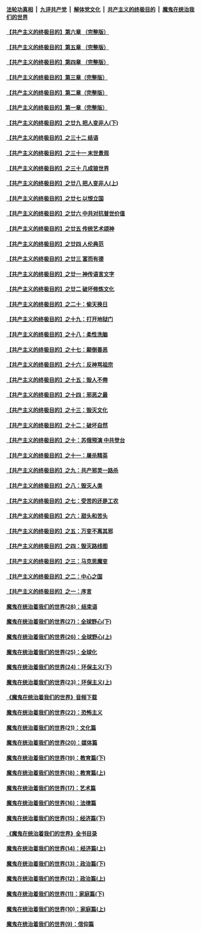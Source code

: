 ####  [法轮功真相](../../../../basic/blob/master/README.md?t=10170901) &nbsp;|&nbsp; [九评共产党](../../../../9ping.md/blob/master/README.md?t=10170901) &nbsp;|&nbsp; [解体党文化](../../../../jtdwh.md/blob/master/README.md?t=10170901)  &nbsp;|&nbsp; [共产主义的终极目的](../../../../gczydzjmd.md/blob/master/README.md?t=10170901) &nbsp;|&nbsp; [魔鬼在统治我们的世界](../../../../mgztzwmdsj.md/blob/master/README.md?t=10170901) 

#### [【共产主义的终极目的】第六章 （完整版）](../pages/nsc422/n11428913.md?t=10170901) 

#### [【共产主义的终极目的】第五章 （完整版）](../pages/nsc422/n11428912.md?t=10170901) 

#### [【共产主义的终极目的】第四章 （完整版）](../pages/nsc422/n11428907.md?t=10170901) 

#### [【共产主义的终极目的】第三章（完整版）](../pages/nsc422/n11428848.md?t=10170901) 

#### [【共产主义的终极目的】第二章（完整版）](../pages/nsc422/n11428831.md?t=10170901) 

#### [【共产主义的终极目的】第一章（完整版）](../pages/nsc422/n11417651.md?t=10170901) 

#### [【共产主义的终极目的】之廿九 把人变非人(下)](../pages/nsc422/n11344140.md?t=10170901) 

#### [【共产主义的终极目的】之三十二 结语](../pages/nsc422/n11360535.md?t=10170901) 

#### [【共产主义的终极目的】之三十一 末世景观](../pages/nsc422/n11351129.md?t=10170901) 

#### [【共产主义的终极目的】之三十 几成狼世界](../pages/nsc422/n11348280.md?t=10170901) 

#### [【共产主义的终极目的】之廿八 把人变非人(上)](../pages/nsc422/n11340492.md?t=10170901) 

#### [【共产主义的终极目的】之廿七 以恨立国](../pages/nsc422/n11336944.md?t=10170901) 

#### [【共产主义的终极目的】之廿六 中共对抗普世价值](../pages/nsc422/n11324785.md?t=10170901) 

#### [【共产主义的终极目的】之廿五 传统艺术颂神](../pages/nsc422/n11296396.md?t=10170901) 

#### [【共产主义的终极目的】之廿四 人伦典范](../pages/nsc422/n11296397.md?t=10170901) 

#### [【共产主义的终极目的】之廿三 富而有德](../pages/nsc422/n11283598.md?t=10170901) 

#### [【共产主义的终极目的】之廿一 神传语言文字](../pages/nsc422/n11263265.md?t=10170901) 

#### [【共产主义的终极目的】之廿二 破坏修炼文化](../pages/nsc422/n11245728.md?t=10170901) 

#### [【共产主义的终极目的】之二十：偷天换日](../pages/nsc422/n11238846.md?t=10170901) 

#### [【共产主义的终极目的】之十九：打开地狱门](../pages/nsc422/n11206376.md?t=10170901) 

#### [【共产主义的终极目的】之十八：柔性洗脑](../pages/nsc422/n11199994.md?t=10170901) 

#### [【共产主义的终极目的】之十七：颠倒善恶](../pages/nsc422/n11179782.md?t=10170901) 

#### [【共产主义的终极目的】之十六：反神骂祖宗](../pages/nsc422/n11166798.md?t=10170901) 

#### [【共产主义的终极目的】之十五：毁人不倦](../pages/nsc422/n11166792.md?t=10170901) 

#### [【共产主义的终极目的】之十四：邪恶之最](../pages/nsc422/n11150249.md?t=10170901) 

#### [【共产主义的终极目的】之十三：毁灭文化](../pages/nsc422/n11135227.md?t=10170901) 

#### [【共产主义的终极目的】之十二：破坏自然](../pages/nsc422/n11135214.md?t=10170901) 

#### [【共产主义的终极目的】之十：苏俄预演 中共登台](../pages/nsc422/n11118424.md?t=10170901) 

#### [【共产主义的终极目的】之十一：屠杀精英](../pages/nsc422/n11118442.md?t=10170901) 

#### [【共产主义的终极目的】之九：共产邪灵一路杀](../pages/nsc422/n11114139.md?t=10170901) 

#### [【共产主义的终极目的】之八：毁灭人类](../pages/nsc422/n11108503.md?t=10170901) 

#### [【共产主义的终极目的】之七：受苦的还是工农](../pages/nsc422/n11101809.md?t=10170901) 

#### [【共产主义的终极目的】之六：甜头和苦头](../pages/nsc422/n11096971.md?t=10170901) 

#### [【共产主义的终极目的】之五：万变不离其邪](../pages/nsc422/n11091285.md?t=10170901) 

#### [【共产主义的终极目的】之四：毁灭路线图](../pages/nsc422/n11086284.md?t=10170901) 

#### [【共产主义的终极目的】之三：马克思魔变](../pages/nsc422/n11061941.md?t=10170901) 

#### [【共产主义的终极目的】之二：中心之国](../pages/nsc422/n11047728.md?t=10170901) 

#### [【共产主义的终极目的】之一：序言](../pages/nsc422/n11086077.md?t=10170901) 

#### [魔鬼在统治着我们的世界(28)：结束语](../pages/nsc422/n10936246.md?t=10170901) 

#### [魔鬼在统治着我们的世界(27)：全球野心(下)](../pages/nsc422/n10928319.md?t=10170901) 

#### [魔鬼在统治着我们的世界(26)：全球野心(上)](../pages/nsc422/n10900318.md?t=10170901) 

#### [魔鬼在统治着我们的世界(25)：全球化](../pages/nsc422/n10788205.md?t=10170901) 

#### [魔鬼在统治着我们的世界(24)：环保主义(下)](../pages/nsc422/n10695307.md?t=10170901) 

#### [魔鬼在统治着我们的世界(23)：环保主义(上)](../pages/nsc422/n10688613.md?t=10170901) 

#### [《魔鬼在统治着我们的世界》音频下载](../pages/nsc422/n10635553.md?t=10170901) 

#### [魔鬼在统治着我们的世界(22)：恐怖主义](../pages/nsc422/n10614727.md?t=10170901) 

#### [魔鬼在统治着我们的世界(21)：文化篇](../pages/nsc422/n10597706.md?t=10170901) 

#### [魔鬼在统治着我们的世界(20)：媒体篇](../pages/nsc422/n10586579.md?t=10170901) 

#### [魔鬼在统治着我们的世界(19)：教育篇(下)](../pages/nsc422/n10564808.md?t=10170901) 

#### [魔鬼在统治着我们的世界(18)：教育篇(上)](../pages/nsc422/n10526970.md?t=10170901) 

#### [魔鬼在统治着我们的世界(17)：艺术篇](../pages/nsc422/n10499093.md?t=10170901) 

#### [魔鬼在统治着我们的世界(16)：法律篇](../pages/nsc422/n10485969.md?t=10170901) 

#### [魔鬼在统治着我们的世界(15)：经济篇(下)](../pages/nsc422/n10469975.md?t=10170901) 

#### [《魔鬼在统治着我们的世界》全书目录](../pages/nsc422/n10464261.md?t=10170901) 

#### [魔鬼在统治着我们的世界(14)：经济篇(上)](../pages/nsc422/n10457370.md?t=10170901) 

#### [魔鬼在统治着我们的世界(13)：政治篇(下)](../pages/nsc422/n10448270.md?t=10170901) 

#### [魔鬼在统治着我们的世界(12)：政治篇(上)](../pages/nsc422/n10444576.md?t=10170901) 

#### [魔鬼在统治着我们的世界(11)：家庭篇(下)](../pages/nsc422/n10440961.md?t=10170901) 

#### [魔鬼在统治着我们的世界(10)：家庭篇(上)](../pages/nsc422/n10435448.md?t=10170901) 

#### [魔鬼在统治着我们的世界(9)：信仰篇](../pages/nsc422/n10432159.md?t=10170901) 

